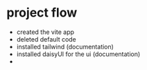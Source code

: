 # project flow
- created the vite app
- deleted default code 
- installed tailwind (documentation)
- installed daisyUI for the ui (documentation)
- 
